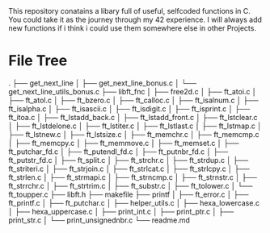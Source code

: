 <div>
This repository conatains a libary full of useful, selfcoded functions in C. You could take it as the journey through my 42 experience. I will always add new functions if i think i could use them somewhere else in other Projects.
<div>

<h1>File Tree</h1>
<div>
.
├── get_next_line
│   ├── get_next_line_bonus.c
│   └── get_next_line_utils_bonus.c
├── libft_fnc
│   ├── free2d.c
│   ├── ft_atoi.c
│   ├── ft_atol.c
│   ├── ft_bzero.c
│   ├── ft_calloc.c
│   ├── ft_isalnum.c
│   ├── ft_isalpha.c
│   ├── ft_isascii.c
│   ├── ft_isdigit.c
│   ├── ft_isprint.c
│   ├── ft_itoa.c
│   ├── ft_lstadd_back.c
│   ├── ft_lstadd_front.c
│   ├── ft_lstclear.c
│   ├── ft_lstdelone.c
│   ├── ft_lstiter.c
│   ├── ft_lstlast.c
│   ├── ft_lstmap.c
│   ├── ft_lstnew.c
│   ├── ft_lstsize.c
│   ├── ft_memchr.c
│   ├── ft_memcmp.c
│   ├── ft_memcpy.c
│   ├── ft_memmove.c
│   ├── ft_memset.c
│   ├── ft_putchar_fd.c
│   ├── ft_putendl_fd.c
│   ├── ft_putnbr_fd.c
│   ├── ft_putstr_fd.c
│   ├── ft_split.c
│   ├── ft_strchr.c
│   ├── ft_strdup.c
│   ├── ft_striteri.c
│   ├── ft_strjoin.c
│   ├── ft_strlcat.c
│   ├── ft_strlcpy.c
│   ├── ft_strlen.c
│   ├── ft_strmapi.c
│   ├── ft_strncmp.c
│   ├── ft_strnstr.c
│   ├── ft_strrchr.c
│   ├── ft_strtrim.c
│   ├── ft_substr.c
│   ├── ft_tolower.c
│   └── ft_toupper.c
├── libft.h
├── makefile
├── printf
│   ├── ft_error.c
│   ├── ft_printf.c
│   ├── ft_putchar.c
│   ├── helper_utils.c
│   ├── hexa_lowercase.c
│   ├── hexa_uppercase.c
│   ├── print_int.c
│   ├── print_ptr.c
│   ├── print_str.c
│   └── print_unsignednbr.c
└── readme.md
</div>